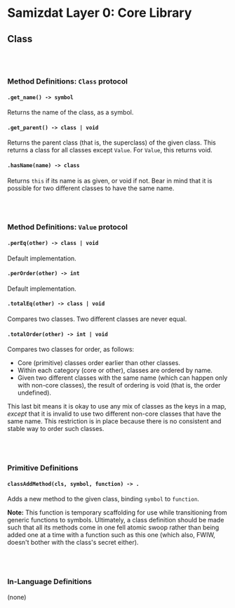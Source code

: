Samizdat Layer 0: Core Library
==============================

Class
-----

<br><br>
### Method Definitions: `Class` protocol

#### `.get_name() -> symbol`

Returns the name of the class, as a symbol.

#### `.get_parent() -> class | void`

Returns the parent class (that is, the superclass) of the given class. This
returns a class for all classes except `Value`. For `Value`, this returns
void.

#### `.hasName(name) -> class`

Returns `this` if its name is as given, or void if not. Bear in mind that
it is possible for two different classes to have the same name.


<br><br>
### Method Definitions: `Value` protocol

#### `.perEq(other) -> class | void`

Default implementation.

#### `.perOrder(other) -> int`

Default implementation.

#### `.totalEq(other) -> class | void`

Compares two classes. Two different classes are never equal.

#### `.totalOrder(other) -> int | void`

Compares two classes for order, as follows:

* Core (primitive) classes order earlier than other classes.
* Within each category (core or other), classes are ordered by name.
* Given two different classes with the same name (which can happen only with
  non-core classes), the result of ordering is void (that is, the order
  undefined).

This last bit means it is okay to use any mix of classes as
the keys in a map, *except* that it is invalid to use two different non-core
classes that have the same name. This restriction is in place because there is
no consistent and stable way to order such classes.


<br><br>
### Primitive Definitions

#### `classAddMethod(cls, symbol, function) -> .`

Adds a new method to the given class, binding `symbol` to `function`.

**Note:** This function is temporary scaffolding for use while transitioning
from generic functions to symbols. Ultimately, a class definition should
be made such that all its methods come in one fell atomic swoop rather than
being added one at a time with a function such as this one (which also, FWIW,
doesn't bother with the class's secret either).


<br><br>
### In-Language Definitions

(none)
